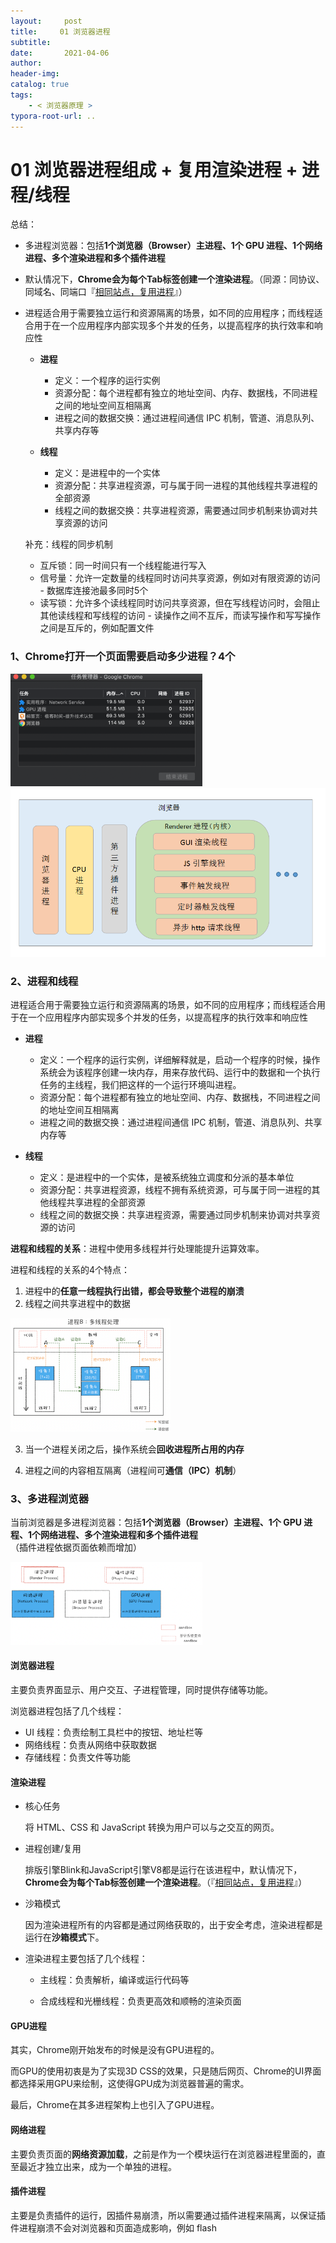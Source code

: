 ```yaml
---
layout:     post
title:     01 浏览器进程
subtitle:  
date:       2021-04-06
author:     
header-img: 
catalog: true
tags:
    - < 浏览器原理 >
typora-root-url: ..
---
```


# 01 浏览器进程组成 + 复用渲染进程 + 进程/线程

总结：

- 多进程浏览器：包括**1个浏览器（Browser）主进程、1个 GPU 进程、1个网络进程、多个渲染进程和多个插件进程**

- 默认情况下，**Chrome会为每个Tab标签创建一个渲染进程**。（同源：同协议、同域名、同端口『<u>相同站点，复用进程</u>』）

- 进程适合用于需要独立运行和资源隔离的场景，如不同的应用程序；而线程适合用于在一个应用程序内部实现多个并发的任务，以提高程序的执行效率和响应性

    - **进程**
        - 定义：一个程序的运行实例
        - 资源分配：每个进程都有独立的地址空间、内存、数据栈，不同进程之间的地址空间互相隔离
        - 进程之间的数据交换：通过进程间通信 IPC 机制，管道、消息队列、共享内存等

    - **线程**
        - 定义：是进程中的一个实体
        - 资源分配：共享进程资源，可与属于同一进程的其他线程共享进程的全部资源
        - 线程之间的数据交换：共享进程资源，需要通过同步机制来协调对共享资源的访问

    补充：线程的同步机制

    - 互斥锁：同一时间只有一个线程能进行写入
    - 信号量：允许一定数量的线程同时访问共享资源，例如对有限资源的访问 - 数据库连接池最多同时5个
    - 读写锁：允许多个读线程同时访问共享资源，但在写线程访问时，会阻止其他读线程和写线程的访问 - 读操作之间不互斥，而读写操作和写写操作之间是互斥的，例如配置文件



### 1、Chrome打开一个页面需要启动多少进程？4个

<img src="/../img/assets_2019/image-20210408215140897.png" alt="image-20210408215140897" style="zoom:30%;" />

<img src="/../img/assets_2019/17242218-87342448f207d785.png" alt="img" style="zoom:63%;" />

 ### 2、进程和线程

进程适合用于需要独立运行和资源隔离的场景，如不同的应用程序；而线程适合用于在一个应用程序内部实现多个并发的任务，以提高程序的执行效率和响应性

- **进程**
    - 定义：一个程序的运行实例，详细解释就是，启动一个程序的时候，操作系统会为该程序创建一块内存，用来存放代码、运行中的数据和一个执行任务的主线程，我们把这样的一个运行环境叫进程。
    - 资源分配：每个进程都有独立的地址空间、内存、数据栈，不同进程之间的地址空间互相隔离
    - 进程之间的数据交换：通过进程间通信 IPC 机制，管道、消息队列、共享内存等

- **线程**
    - 定义：是进程中的一个实体，是被系统独立调度和分派的基本单位
    - 资源分配：共享进程资源，线程不拥有系统资源，可与属于同一进程的其他线程共享进程的全部资源
    - 线程之间的数据交换：共享进程资源，需要通过同步机制来协调对共享资源的访问



**进程和线程的关系**：进程中使用多线程并行处理能提升运算效率。

进程和线程的关系的4个特点：
1. 进程中的**任意一线程执行出错，都会导致整个进程的崩溃**
2. 线程之间共享进程中的数据

<img src="/../img/assets_2019/image-20210408215210816.png" alt="image-20210408215210816" style="zoom:25%;" />

3. 当一个进程关闭之后，操作系统会**回收进程所占用的内存**

4. 进程之间的内容相互隔离（进程间可**通信（IPC）机制**）






### 3、多进程浏览器
当前浏览器是多进程浏览器：包括**1个浏览器（Browser）主进程、1个 GPU 进程、1个网络进程、多个渲染进程和多个插件进程**（插件进程依据页面依赖而增加）

<img src="/../img/assets_2019/image-20210408215258029.png" alt="image-20210408215258029" style="zoom:30%;" />


####  浏览器进程
主要负责界面显示、用户交互、子进程管理，同时提供存储等功能。

浏览器进程包括了几个线程：

- UI 线程：负责绘制工具栏中的按钮、地址栏等
- 网络线程：负责从网络中获取数据
- 存储线程：负责文件等功能

####  渲染进程
- 核心任务

    将 HTML、CSS 和 JavaScript 转换为用户可以与之交互的网页。

- 进程创建/复用

    排版引擎Blink和JavaScript引擎V8都是运行在该进程中，默认情况下，**Chrome会为每个Tab标签创建一个渲染进程**。（『<u>相同站点，复用进程</u>』）

- 沙箱模式

    因为渲染进程所有的内容都是通过网络获取的，出于安全考虑，渲染进程都是运行在**沙箱模式**下。

- 渲染进程主要包括了几个线程：

    - 主线程：负责解析，编译或运行代码等

    - 合成线程和光栅线程：负责更高效和顺畅的渲染页面

#### GPU进程
其实，Chrome刚开始发布的时候是没有GPU进程的。

而GPU的使用初衷是为了实现3D CSS的效果，只是随后网页、Chrome的UI界面都选择采用GPU来绘制，这使得GPU成为浏览器普遍的需求。

最后，Chrome在其多进程架构上也引入了GPU进程。

#### 网络进程
主要负责页面的**网络资源加载**，之前是作为一个模块运行在浏览器进程里面的，直至最近才独立出来，成为一个单独的进程。
#### 插件进程
主要是负责插件的运行，因插件易崩溃，所以需要通过插件进程来隔离，以保证插件进程崩溃不会对浏览器和页面造成影响，例如 flash